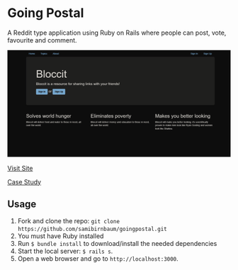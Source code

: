 # Going Postal

A Reddit type application using Ruby on Rails where people can post, vote, favourite and comment.

![Snapshot](app/assets/images/snapshot.png)

[Visit Site](https://polar-brushlands-91836.herokuapp.com/)

[Case Study](https://samibirnbaum.com/portfolio/goingpostal.html)

## Usage

1. Fork and clone the repo: `git clone https://github.com/samibirnbaum/goingpostal.git`
2. You must have Ruby installed
3. Run `$ bundle install` to download/install the needed dependencies
4. Start the local server: `$ rails s`.
5. Open a web browser and go to `http://localhost:3000`.
